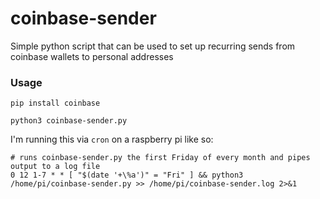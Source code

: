 # coinbase-sender
Simple python script that can be used to set up recurring sends from coinbase wallets to personal addresses 

### Usage
`pip install coinbase`

`python3 coinbase-sender.py`

I'm running this via `cron` on a raspberry pi like so:

```
# runs coinbase-sender.py the first Friday of every month and pipes output to a log file
0 12 1-7 * * [ "$(date '+\%a')" = "Fri" ] && python3 /home/pi/coinbase-sender.py >> /home/pi/coinbase-sender.log 2>&1
```
